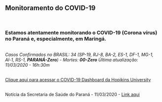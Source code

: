 ﻿---
layout: page-fullwidth
title: ""
#meta_title: "Duvidas? Entre em contato conosco"
subheadline: ""
#teaser: "Entre em contato conosco pelo e-mail #eres2020.uem@gmail.com"
permalink: "/covid/"
header:
   image_fullwidth: banner_eres2020.png
---

<h2>Monitoramento do COVID-19</h2>

<br>

<h3>Estamos atentamente monitorando o COVID-19 (Corona vírus) no Paraná e, especialmente, em Maringá. </h3>

<br><i>Casos Confirmados no BRASIL: 34 (SP-19, RJ-8, BA-2, ES-1, DF-1, MG-1, Al-1, RS-1, <b>PARANÁ-Zero</b>) - Mortes: <b>00-Zero</b> Última atualização: 11/03/2020 - 16h:30m</i> <br><br>

 <a href="https://gisanddata.maps.arcgis.com/apps/opsdashboard/index.html#/bda7594740fd40299423467b48e9ecf6" target="_blank">Clique aqui para acessar o COVID-19 Dashboard da Hopikins University</a>

<br>Notícia da Secretaria de Saúde do Paraná - 11/03/2020 - <a href="http://www.saude.pr.gov.br/modules/noticias/article.php?storyid=7167&tit=INFORMACAO-PARA-A-IMPRENSA--Covid-19" target="_blank">Link aqui</a>


<div class="row t30">	
	<img src="{{ site.urlimg }}promocao_apoio_logos.png" alt="" align="center">
</div><!-- /.row -->












